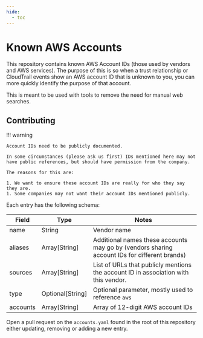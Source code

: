 ```yaml
---
hide:
  - toc
---
```


# Known AWS Accounts

This repository contains known AWS Account IDs (those used by vendors and AWS services).  The purpose of this is so when a trust relationship or CloudTrail events show an AWS account ID that is unknown to you, you can more quickly identify the purpose of that account.

This is meant to be used with tools to remove the need for manual web searches.

## Contributing

!!! warning

    Account IDs need to be publicly documented.

    In some circumstances (please ask us first) IDs mentioned here may not have public references, but should have permission from the company.  

    The reasons for this are:

    1. We want to ensure these account IDs are really for who they say they are.
    1. Some companies may not want their account IDs mentioned publicly.


Each entry has the following schema:

| Field    | Type             | Notes |
| -------- | ---------------- | ----- |
| name     | String           | Vendor name |
| aliases  | Array[String]    | Additional names these accounts may go by (vendors sharing account IDs for different brands) |
| sources  | Array[String]    | List of URLs that publicly mentions the account ID in association with this vendor. |
| type     | Optional[String] | Optional parameter, mostly used to reference `aws` |
| accounts | Array[String]    | Array of 12-digit AWS account IDs |

Open a pull request on the `accounts.yaml` found in the root of this repository either updating, removing or adding a new entry.
